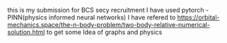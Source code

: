 this is my submission for BCS secy recruitment
I have used pytorch - PINN(physics informed neural networks)
I have refered to https://orbital-mechanics.space/the-n-body-problem/two-body-relative-numerical-solution.html to get some Idea of graphs and physics 
